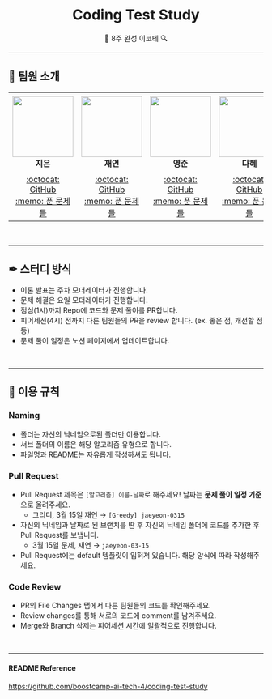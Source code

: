 <div align="center">
  <h1>Coding Test Study</h1>
  <p>🔎 8주 완성 이코테 🔍</p>
</div>

---

## 👋 팀원 소개

<table>
    <tr height="160px">
        <td align="center" width="150px">
            <a href="https://github.com/lectura7942"><img height="120px" width="120px" src="https://avatars.githubusercontent.com/u/81620001?v=4"/></a>
            <br />
            <strong>지은</strong>
        </td>
        <td align="center" width="150px">
            <a href="https://github.com/JLake310"><img height="120px" width="120px" src="https://avatars.githubusercontent.com/u/86578246?v=4"/></a>
            <br />
            <strong>재연</strong>
        </td>
        <td align="center" width="150px">
            <a href="https://github.com/hoooolllly"><img height="120px" width="120px" src="https://avatars.githubusercontent.com/u/126573689?v=4"/></a>
            <br />
            <strong>영준</strong>
        </td>
        <td align="center" width="150px">
            <a href="https://github.com/Da-Hye-JUNG"><img height="120px" width="120px" src="https://avatars.githubusercontent.com/u/96599427?v=4"/></a>
            <br />
            <strong>다혜</strong>
        </td>
            <td align="center" width="150px">
            <a href="https://github.com/yunjinchoidev"><img height="120px" width="120px" src="https://avatars.githubusercontent.com/u/89494907?v=4"/></a>
            <br />
            <strong>윤진</strong>
        </td>
    </tr>
    <tr height="50px">
        <td align="center">
            <a href="https://github.com/lectura7942">:octocat: GitHub</a>
            <br />
            <a href="./lectura7942">:memo: 푼 문제들</a>
        </td>
        <td align="center">
            <a href="https://github.com/JLake310">:octocat: GitHub</a>
            <br />
            <a href="./jaeyeon">:memo: 푼 문제들</a>
        <td align="center">
            <a href="https://github.com/hoooolllly">:octocat: GitHub</a>
            <br />
            <a href="./youngjun">:memo: 푼 문제들</a>
        </td>
        <td align="center">
            <a href="https://github.com/Da-Hye-JUNG">:octocat: GitHub</a>
            <br />
            <a href="./dahye">:memo: 푼 문제들</a>
        </td>
            <td align="center">
            <a href="https://github.com/yunjinchoidev">:octocat: GitHub</a>
            <br />
            <a href="./yunjin">:memo: 푼 문제들</a>
        </td>
    </tr>
</table>

</br>

---

## ✒ 스터디 방식

- 이론 발표는 주차 모더레이터가 진행합니다.
- 문제 해결은 요일 모더레이터가 진행합니다.
- 점심(1시)까지 Repo에 코드와 문제 풀이를 PR합니다.
- 피어세션(4시) 전까지 다른 팀원들의 PR을 review 합니다. (ex. 좋은 점, 개선할 점 등)
- 문제 풀이 일정은 노션 페이지에서 업데이트합니다.

</br>

---

## 📌 이용 규칙

### Naming

- 폴더는 자신의 닉네임으로된 폴더만 이용합니다.
- 서브 폴더의 이름은 해당 알고리즘 유형으로 합니다.
- 파일명과 README는 자유롭게 작성하셔도 됩니다.

### Pull Request

- Pull Request 제목은 `[알고리즘] 이름-날짜`로 해주세요! 날짜는 **문제 풀이 일정 기준**으로 올려주세요.
  - 그리디, 3월 15일 재연 → `[Greedy] jaeyeon-0315`
- 자신의 닉네임과 날짜로 된 브랜치를 딴 후 자신의 닉네임 폴더에 코드를 추가한 후 Pull Request를 보냅니다.
  - 3월 15일 문제, 재연 → `jaeyeon-03-15`
- Pull Request에는 default 템플릿이 입혀져 있습니다. 해당 양식에 따라 작성해주세요.

### Code Review
- PR의 File Changes 탭에서 다른 팀원들의 코드를 확인해주세요.
- Review changes를 통해 서로의 코드에 comment를 남겨주세요.
- Merge와 Branch 삭제는 피어세션 시간에 일괄적으로 진행합니다.

</br>

---

#### README Reference
https://github.com/boostcamp-ai-tech-4/coding-test-study
